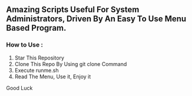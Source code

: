 <h2>Amazing Scripts Useful For System Administrators, Driven By An Easy To Use Menu Based Program.</h2>
<h3>How to Use :</h3>
<ol>
   <li>Star This Repository</li>
   <li>Clone This Repo By Using git clone Command</li>
   <li>Execute runme.sh</li>
   <li>Read The Menu, Use it, Enjoy it</li>
</ol>

<h7>Good Luck</h7>
